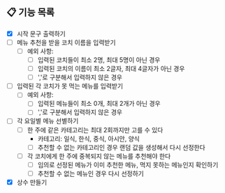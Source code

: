 ## 📋 기능 목록

- [x] 시작 문구 출력하기 
- [ ] 메뉴 추천을 받을 코치 이름을 입력받기 
  - [ ] 예외 사항: 
    - [ ] 입력된 코치들이 최소 2명, 최대 5명이 아닌 경우 
    - [ ] 입력된 코치의 이름이 최소 2글자, 최대 4글자가 아닌 경우 
    - [ ] ','로 구분해서 입력하지 않은 경우 
- [ ] 입력된 각 코치가 못 먹는 메뉴를 입력받기 
  - [ ] 예외 사항: 
    - [ ] 입력된 메뉴들이 최소 0개, 최대 2개가 아닌 경우 
    - [ ] ','로 구분해서 입력하지 않은 경우 
- [ ] 각 요일별 메뉴 선별하기 
  - [ ] 한 주에 같은 카테고리는 최대 2회까지만 고를 수 있다 
    - 카테고리: 일식, 한식, 중식, 아시안, 양식 
    - [ ] 추천할 수 없는 카테고리인 경우 랜덤 값을 생성해서 다시 선정한다 
  - [ ] 각 코치에게 한 주에 중복되지 않는 메뉴를 추천해야 한다 
    - [ ] 임의로 선정된 메뉴가 이미 추천한 메뉴, 먹지 못하는 메뉴인지 확인하기 
    - [ ] 추천할 수 없는 메뉴인 경우 다시 선정하기 
- [x] 상수 만들기 